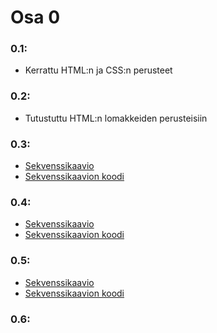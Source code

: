 # Osa 0
### 0.1:
* Kerrattu HTML:n ja CSS:n perusteet
### 0.2:
* Tutustuttu HTML:n lomakkeiden perusteisiin
### 0.3: 
* [Sekvenssikaavio](0_3_sekvenssikaavio.png)
* [Sekvenssikaavion koodi](0_3_websequencediagrams_code)
### 0.4:
* [Sekvenssikaavio](0_4_sekvenssikaavio.png)
* [Sekvenssikaavion koodi](0_4_websequencediagrams_code)
### 0.5:
* [Sekvenssikaavio](0_5_sekvenssikaavio.png)
* [Sekvenssikaavion koodi](0_5_websequencediagrams_code)
### 0.6:

